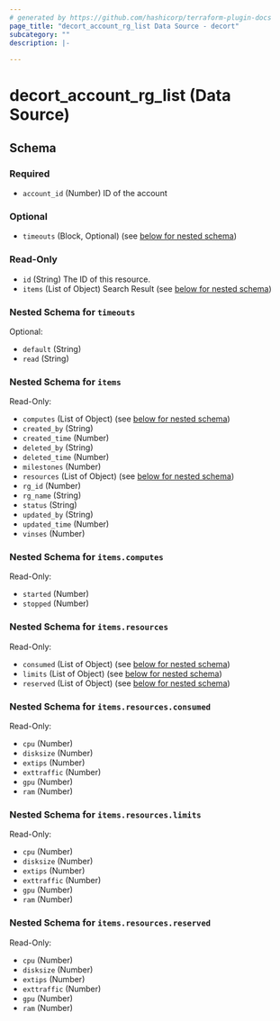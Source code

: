 ```yaml
---
# generated by https://github.com/hashicorp/terraform-plugin-docs
page_title: "decort_account_rg_list Data Source - decort"
subcategory: ""
description: |-
  
---
```


# decort_account_rg_list (Data Source)





<!-- schema generated by tfplugindocs -->
## Schema

### Required

- `account_id` (Number) ID of the account

### Optional

- `timeouts` (Block, Optional) (see [below for nested schema](#nestedblock--timeouts))

### Read-Only

- `id` (String) The ID of this resource.
- `items` (List of Object) Search Result (see [below for nested schema](#nestedatt--items))

<a id="nestedblock--timeouts"></a>
### Nested Schema for `timeouts`

Optional:

- `default` (String)
- `read` (String)


<a id="nestedatt--items"></a>
### Nested Schema for `items`

Read-Only:

- `computes` (List of Object) (see [below for nested schema](#nestedobjatt--items--computes))
- `created_by` (String)
- `created_time` (Number)
- `deleted_by` (String)
- `deleted_time` (Number)
- `milestones` (Number)
- `resources` (List of Object) (see [below for nested schema](#nestedobjatt--items--resources))
- `rg_id` (Number)
- `rg_name` (String)
- `status` (String)
- `updated_by` (String)
- `updated_time` (Number)
- `vinses` (Number)

<a id="nestedobjatt--items--computes"></a>
### Nested Schema for `items.computes`

Read-Only:

- `started` (Number)
- `stopped` (Number)


<a id="nestedobjatt--items--resources"></a>
### Nested Schema for `items.resources`

Read-Only:

- `consumed` (List of Object) (see [below for nested schema](#nestedobjatt--items--resources--consumed))
- `limits` (List of Object) (see [below for nested schema](#nestedobjatt--items--resources--limits))
- `reserved` (List of Object) (see [below for nested schema](#nestedobjatt--items--resources--reserved))

<a id="nestedobjatt--items--resources--consumed"></a>
### Nested Schema for `items.resources.consumed`

Read-Only:

- `cpu` (Number)
- `disksize` (Number)
- `extips` (Number)
- `exttraffic` (Number)
- `gpu` (Number)
- `ram` (Number)


<a id="nestedobjatt--items--resources--limits"></a>
### Nested Schema for `items.resources.limits`

Read-Only:

- `cpu` (Number)
- `disksize` (Number)
- `extips` (Number)
- `exttraffic` (Number)
- `gpu` (Number)
- `ram` (Number)


<a id="nestedobjatt--items--resources--reserved"></a>
### Nested Schema for `items.resources.reserved`

Read-Only:

- `cpu` (Number)
- `disksize` (Number)
- `extips` (Number)
- `exttraffic` (Number)
- `gpu` (Number)
- `ram` (Number)


